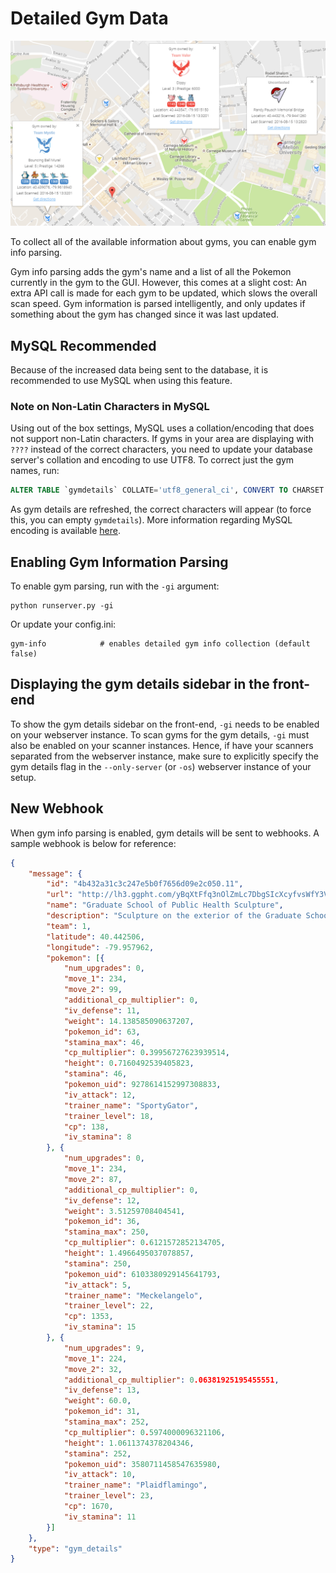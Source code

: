 # Detailed Gym Data
![Sample Image](../_static/img/gyminfo.png)

To collect all of the available information about gyms, you can enable gym info parsing.

Gym info parsing adds the gym's name and a list of all the Pokemon currently in the gym to the GUI. However, this comes at a slight cost: An extra API call is made for each gym to be updated, which slows the overall scan speed. Gym information is parsed intelligently, and only updates if something about the gym has changed since it was last updated.

## MySQL Recommended
Because of the increased data being sent to the database, it is recommended to use MySQL when using this feature.

### Note on Non-Latin Characters in MySQL
Using out of the box settings, MySQL uses a collation/encoding that does not support non-Latin characters. If gyms in your area are displaying with `????` instead of the correct characters, you need to update your database server's collation and encoding to use UTF8. To correct just the gym names, run:
```sql
ALTER TABLE `gymdetails` COLLATE='utf8_general_ci', CONVERT TO CHARSET utf8;
```
As gym details are refreshed, the correct characters will appear (to force this, you can empty `gymdetails`). More information regarding MySQL encoding is available [here](http://dev.mysql.com/doc/refman/5.7/en/charset-unicode.html).

## Enabling Gym Information Parsing

To enable gym parsing, run with the `-gi` argument:
```
python runserver.py -gi
```

Or update your config.ini:

```
gym-info			# enables detailed gym info collection (default false)
```

## Displaying the gym details sidebar in the front-end

To show the gym details sidebar on the front-end, ``-gi`` needs to be enabled on your webserver instance. To scan gyms for the gym details, ``-gi`` must also be enabled on your scanner instances. Hence, if have your scanners separated from the webserver instance, make sure to explicitly specify the gym details flag in the ``--only-server`` (or ``-os``) webserver instance of your setup.

## New Webhook

When gym info parsing is enabled, gym details will be sent to webhooks. A sample webhook is below for reference:

```json
{
	"message": {
		"id": "4b432a31c3c247e5b0f7656d09e2c050.11",
		"url": "http://lh3.ggpht.com/yBqXtFfq3nOlZmLc7DbgSIcXcyfvsWfY3VQs_gBziPwjUx7xOfgvucz6uxP_Ri-ianoWFt5mgJ7_zpsa7VNK",
		"name": "Graduate School of Public Health Sculpture",
		"description": "Sculpture on the exterior of the Graduate School of Public Health building.",
		"team": 1,
		"latitude": 40.442506,
		"longitude": -79.957962,
		"pokemon": [{
			"num_upgrades": 0,
			"move_1": 234,
			"move_2": 99,
			"additional_cp_multiplier": 0,
			"iv_defense": 11,
			"weight": 14.138585090637207,
			"pokemon_id": 63,
			"stamina_max": 46,
			"cp_multiplier": 0.39956727623939514,
			"height": 0.7160492539405823,
			"stamina": 46,
			"pokemon_uid": 9278614152997308833,
			"iv_attack": 12,
			"trainer_name": "SportyGator",
			"trainer_level": 18,
			"cp": 138,
			"iv_stamina": 8
		}, {
			"num_upgrades": 0,
			"move_1": 234,
			"move_2": 87,
			"additional_cp_multiplier": 0,
			"iv_defense": 12,
			"weight": 3.51259708404541,
			"pokemon_id": 36,
			"stamina_max": 250,
			"cp_multiplier": 0.6121572852134705,
			"height": 1.4966495037078857,
			"stamina": 250,
			"pokemon_uid": 6103380929145641793,
			"iv_attack": 5,
			"trainer_name": "Meckelangelo",
			"trainer_level": 22,
			"cp": 1353,
			"iv_stamina": 15
		}, {
			"num_upgrades": 9,
			"move_1": 224,
			"move_2": 32,
			"additional_cp_multiplier": 0.06381925195455551,
			"iv_defense": 13,
			"weight": 60.0,
			"pokemon_id": 31,
			"stamina_max": 252,
			"cp_multiplier": 0.5974000096321106,
			"height": 1.0611374378204346,
			"stamina": 252,
			"pokemon_uid": 3580711458547635980,
			"iv_attack": 10,
			"trainer_name": "Plaidflamingo",
			"trainer_level": 23,
			"cp": 1670,
			"iv_stamina": 11
		}]
	},
	"type": "gym_details"
}
```
